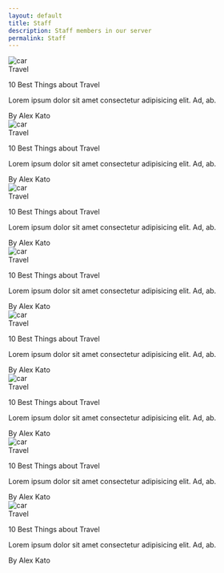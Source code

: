 ```yaml
---
layout: default
title: Staff
description: Staff members in our server
permalink: Staff
---
```


<head>
	<link rel="stylesheet" href="styles.css">
</head>

<body>
    <div class="wrapper">
      <div class="cards_wrap">
        <div class="card_item">
          <div class="card_inner">
            <div class="card_top">
              <img src="card_img.jpg" alt="car" />
            </div>
            <div class="card_bottom">
              <div class="card_category">
                Travel
              </div>
              <div class="card_info">
                <p class="title">10 Best Things about Travel</p>
                <p>
                  Lorem ipsum dolor sit amet consectetur adipisicing elit. Ad, ab.
                </p>
              </div>
              <div class="card_creator">
                By Alex Kato
              </div>
            </div>
          </div>
        </div>
        <div class="card_item">
          <div class="card_inner">
            <div class="card_top">
              <img src="card_img.jpg" alt="car" />
            </div>
            <div class="card_bottom">
              <div class="card_category">
                Travel
              </div>
              <div class="card_info">
                <p class="title">10 Best Things about Travel</p>
                <p>
                  Lorem ipsum dolor sit amet consectetur adipisicing elit. Ad, ab.
                </p>
              </div>
              <div class="card_creator">
                By Alex Kato
              </div>
            </div>
          </div>
        </div>
        <div class="card_item">
          <div class="card_inner">
            <div class="card_top">
              <img src="card_img.jpg" alt="car" />
            </div>
            <div class="card_bottom">
              <div class="card_category">
                Travel
              </div>
              <div class="card_info">
                <p class="title">10 Best Things about Travel</p>
                <p>
                  Lorem ipsum dolor sit amet consectetur adipisicing elit. Ad, ab.
                </p>
              </div>
              <div class="card_creator">
                By Alex Kato
              </div>
            </div>
          </div>
        </div>
        <div class="card_item">
          <div class="card_inner">
            <div class="card_top">
              <img src="card_img.jpg" alt="car" />
            </div>
            <div class="card_bottom">
              <div class="card_category">
                Travel
              </div>
              <div class="card_info">
                <p class="title">10 Best Things about Travel</p>
                <p>
                  Lorem ipsum dolor sit amet consectetur adipisicing elit. Ad, ab.
                </p>
              </div>
              <div class="card_creator">
                By Alex Kato
              </div>
            </div>
          </div>
        </div>
        <div class="card_item">
          <div class="card_inner">
            <div class="card_top">
              <img src="card_img.jpg" alt="car" />
            </div>
            <div class="card_bottom">
              <div class="card_category">
                Travel
              </div>
              <div class="card_info">
                <p class="title">10 Best Things about Travel</p>
                <p>
                  Lorem ipsum dolor sit amet consectetur adipisicing elit. Ad, ab.
                </p>
              </div>
              <div class="card_creator">
                By Alex Kato
              </div>
            </div>
          </div>
        </div>
        <div class="card_item">
          <div class="card_inner">
            <div class="card_top">
              <img src="card_img.jpg" alt="car" />
            </div>
            <div class="card_bottom">
              <div class="card_category">
                Travel
              </div>
              <div class="card_info">
                <p class="title">10 Best Things about Travel</p>
                <p>
                  Lorem ipsum dolor sit amet consectetur adipisicing elit. Ad, ab.
                </p>
              </div>
              <div class="card_creator">
                By Alex Kato
              </div>
            </div>
          </div>
        </div>
        <div class="card_item">
          <div class="card_inner">
            <div class="card_top">
              <img src="card_img.jpg" alt="car" />
            </div>
            <div class="card_bottom">
              <div class="card_category">
                Travel
              </div>
              <div class="card_info">
                <p class="title">10 Best Things about Travel</p>
                <p>
                  Lorem ipsum dolor sit amet consectetur adipisicing elit. Ad, ab.
                </p>
              </div>
              <div class="card_creator">
                By Alex Kato
              </div>
            </div>
          </div>
        </div>
        <div class="card_item">
          <div class="card_inner">
            <div class="card_top">
              <img src="card_img.jpg" alt="car" />
            </div>
            <div class="card_bottom">
              <div class="card_category">
                Travel
              </div>
              <div class="card_info">
                <p class="title">10 Best Things about Travel</p>
                <p>
                  Lorem ipsum dolor sit amet consectetur adipisicing elit. Ad, ab.
                </p>
              </div>
              <div class="card_creator">
                By Alex Kato
              </div>
            </div>
          </div>
        </div>
      </div>
    </div>
</body>